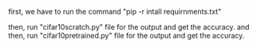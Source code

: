 first, we have to run the command "pip -r intall requirnments.txt"

then, run "cifar10scratch.py" file for the output and get the accuracy.
and 
then, run "cifar10pretrained.py" file for the output and get the accuracy.
